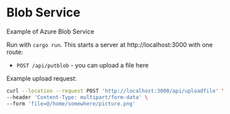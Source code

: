 # Blob Service

Example of Azure Blob Service

Run with `cargo run`. This starts a server at http://localhost:3000 with one route:

- `POST /api/putblob` - you can upload a file here

Example upload request:

```bash
curl --location --request POST 'http://localhost:3000/api/uploadfile' \
--header 'Content-Type: multipart/form-data' \
--form 'file=@/home/somewhere/picture.png'
```

